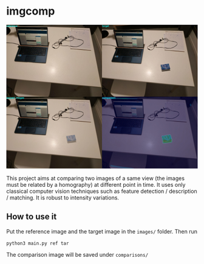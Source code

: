 # imgcomp

![plot](comparisons/ref_tar.jpg)

This project aims at comparing two images of a same view (the images must be related by a homography) at different point in time. It uses only classical computer vision techniques such as feature detection / description / matching. It is robust to intensity variations.

## How to use it

Put the reference image and the target image in the `images/` folder. Then run

    python3 main.py ref tar
    
The comparison image will be saved under `comparisons/`
